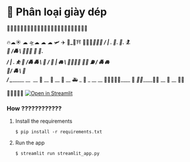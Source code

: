 # 🎈 Phân loại giày dép

🐙🐙🐙🐙🐙🐙🐙🐙🐙🐙🐙🐙🐙🐙🐙🐙🐙🐙🐙🐙🐙🐙🐙🐙

🔥☁☀    ☁         🛸☁  ☁
       ☁         🛩                   ✈️
__🏬_🏨__⛩️ 🏫🏢🏪____🏦🏢__🏩___
                 /  |  \.      🤾.   🤸.     🏌️.    
         🌴 /🚔    \ 🌴👫🏻 🏃      🤼.   
             /      |      \.           ⛹️
     🌴 /🚔      🚔 \ 🌴
         / 🚖    |    🚘 \          🚶‍♂️🚶‍♀️    🏃‍♂️
⛽  /  🚔      🚘       \
🌴/            🚔            \ 🚦    
__/                                \___________  __      ️   __  🚗 __  🚕   __ 🚓 __ 🚑 _ 🚒  _
__ __ 🚙💨💨💨🚓____ 🚓 ___🚐__🚓_________🚚____🚛   __   🚓 __  🚴‍♂️

🚀🚀🚀🚀🚀 [![Open in Streamlit](https://static.streamlit.io/badges/streamlit_badge_black_white.svg)](https://blank-app-template.streamlit.app/)

### How ????????????

1. Install the requirements

   ```
   $ pip install -r requirements.txt
   ```

2. Run the app

   ```
   $ streamlit run streamlit_app.py
   ```
